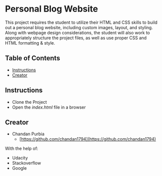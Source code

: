 # Personal Blog Website

This project requires the student to utilize their HTML and CSS skills to build out a personal blog website, including custom images, layout, and styling. Along with webpage design considerations, the student will also work to appropriately structure the project files, as well as use proper CSS and HTML formatting & style.

## Table of Contents

* [Instructions](#instructions)
* [Creator](#creator)

## Instructions

* Clone the Project
* Open the <em>index.html</em> file in a browser

## Creator

* Chandan Purbia
    - [https://github.com/chandan1794](https://github.com/chandan1794)

With the help of:

* Udacity
* Stackoverflow
* Google
